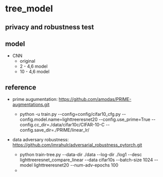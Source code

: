 # tree_model
## privacy and robustness test 

## model
- CNN
  - original
  - 2 - 4,6 model
  - 10 - 4,6 model
 
## reference
- prime augumentation: https://github.com/amodas/PRIME-augmentations.git
  - python -u train.py --config=config/cifar10_cfg.py --config.model.name=lighttreeresnet20 --config.use_prime=True --config.cc_dir=./data/cifar10c/CIFAR-10-C --config.save_dir=./PRIME/linear_lr/

- data adversary robustness: https://github.com/imrahulr/adversarial_robustness_pytorch.git
  - python train-tree.py --data-dir ./data     --log-dir ./log1     --desc lighttreeresnet_compare_linear     --data cifar10s     --batch-size 1024     --model lighttreeresnet20     --num-adv-epochs 100
  - 


